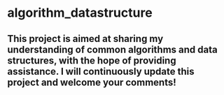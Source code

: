 # algorithm_datastructure



## This project is aimed at sharing my understanding of common algorithms and data structures, with the hope of providing assistance. I will continuously update this project and welcome your comments!



 

